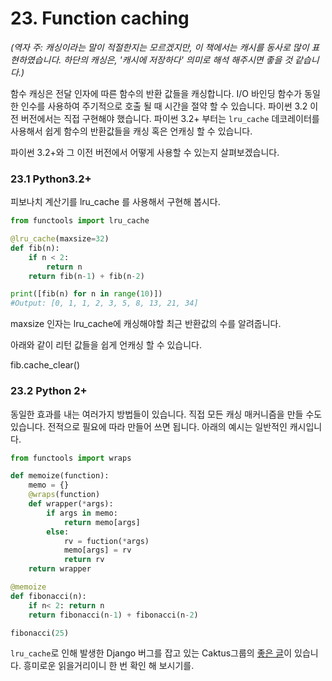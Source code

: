 # 23. Function caching

_\(역자 주: 캐싱이라는 말이 적절한지는 모르겠지만, 이 책에서는 캐시를 동사로 많이 표현하였습니다. 하단의 캐싱은, '캐시에 저장하다' 의미로 해석 해주시면 좋을 것 같습니다.\)_

함수 캐싱은 전달 인자에 따른 함수의 반환 값들을 캐싱합니다. I/O 바인딩 함수가 동일한 인수를 사용하여 주기적으로 호출 될 때 시간을 절약 할 수 있습니다. 파이썬 3.2 이전 버전에서는 직접 구현해야 했습니다. 파이썬 3.2+ 부터는 `lru_cache` 데코레이터를 사용해서 쉽게 함수의 반환값들을 캐싱 혹은 언캐싱 할 수 있습니다.

파이썬 3.2+와  그 이전 버전에서 어떻게 사용할 수 있는지 살펴보겠습니다.

### **23.1 Python3.2+**

피보나치 계산기를 lru\_cache 를 사용해서 구현해 봅시다.

```python
from functools import lru_cache

@lru_cache(maxsize=32)
def fib(n):
    if n < 2:
        return n
    return fib(n-1) + fib(n-2)

print([fib(n) for n in range(10)])
#Output: [0, 1, 1, 2, 3, 5, 8, 13, 21, 34]
```

maxsize 인자는 lru\_cache에 캐싱해야할 최근 반환값의 수를 알려줍니다.

아래와 같이 리턴 값들을 쉽게 언캐싱 할 수 있습니다.

fib.cache\_clear\(\)

### **23.2 Python 2+**

동일한 효과를 내는 여러가지 방법들이 있습니다. 직접 모든 캐싱 매커니즘을 만들 수도 있습니다. 전적으로 필요에 따라 만들어 쓰면 됩니다. 아래의 예시는 일반적인 캐시입니다.

```python
from functools import wraps

def memoize(function):
    memo = {}
    @wraps(function)
    def wrapper(*args):
        if args in memo:
            return memo[args]
        else:
            rv = fuction(*args)
            memo[args] = rv
            return rv
    return wrapper

@memoize
def fibonacci(n):
    if n< 2: return n
    return fibonacci(n-1) + fibonacci(n-2)

fibonacci(25)
```

`lru_cache`로 인해 발생한 Django 버그를 잡고 있는 Caktus그룹의 [좋은 글](https://www.caktusgroup.com/blog/2015/06/08/testing-client-side-applications-django-post-mortem/)이 있습니다. 흥미로운 읽을거리이니 한 번 확인 해 보시기를.

